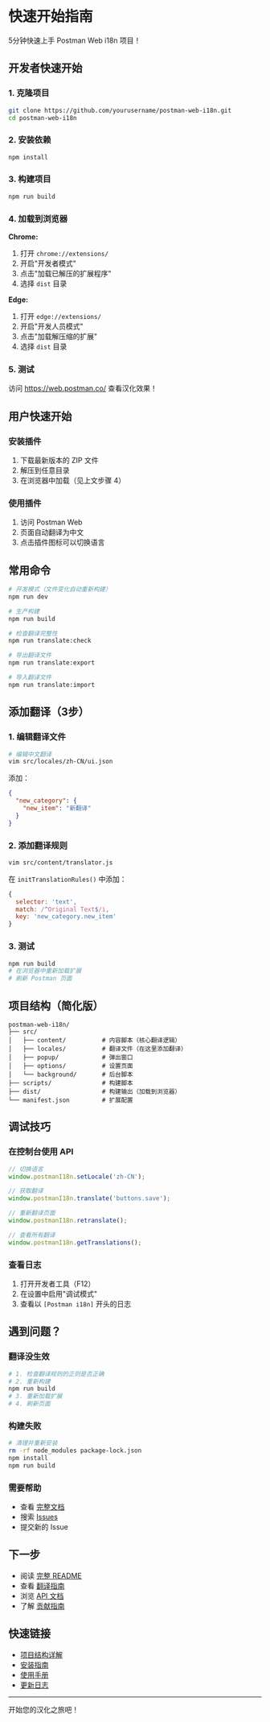 # 快速开始指南

5分钟快速上手 Postman Web i18n 项目！

## 开发者快速开始

### 1. 克隆项目

```bash
git clone https://github.com/yourusername/postman-web-i18n.git
cd postman-web-i18n
```

### 2. 安装依赖

```bash
npm install
```

### 3. 构建项目

```bash
npm run build
```

### 4. 加载到浏览器

**Chrome:**
1. 打开 `chrome://extensions/`
2. 开启"开发者模式"
3. 点击"加载已解压的扩展程序"
4. 选择 `dist` 目录

**Edge:**
1. 打开 `edge://extensions/`
2. 开启"开发人员模式"
3. 点击"加载解压缩的扩展"
4. 选择 `dist` 目录

### 5. 测试

访问 https://web.postman.co/ 查看汉化效果！

## 用户快速开始

### 安装插件

1. 下载最新版本的 ZIP 文件
2. 解压到任意目录
3. 在浏览器中加载（见上文步骤 4）

### 使用插件

1. 访问 Postman Web
2. 页面自动翻译为中文
3. 点击插件图标可以切换语言

## 常用命令

```bash
# 开发模式（文件变化自动重新构建）
npm run dev

# 生产构建
npm run build

# 检查翻译完整性
npm run translate:check

# 导出翻译文件
npm run translate:export

# 导入翻译文件
npm run translate:import
```

## 添加翻译（3步）

### 1. 编辑翻译文件

```bash
# 编辑中文翻译
vim src/locales/zh-CN/ui.json
```

添加：
```json
{
  "new_category": {
    "new_item": "新翻译"
  }
}
```

### 2. 添加翻译规则

```bash
vim src/content/translator.js
```

在 `initTranslationRules()` 中添加：
```javascript
{
  selector: 'text',
  match: /^Original Text$/i,
  key: 'new_category.new_item'
}
```

### 3. 测试

```bash
npm run build
# 在浏览器中重新加载扩展
# 刷新 Postman 页面
```

## 项目结构（简化版）

```
postman-web-i18n/
├── src/
│   ├── content/          # 内容脚本（核心翻译逻辑）
│   ├── locales/          # 翻译文件（在这里添加翻译）
│   ├── popup/            # 弹出窗口
│   ├── options/          # 设置页面
│   └── background/       # 后台脚本
├── scripts/              # 构建脚本
├── dist/                 # 构建输出（加载到浏览器）
└── manifest.json         # 扩展配置
```

## 调试技巧

### 在控制台使用 API

```javascript
// 切换语言
window.postmanI18n.setLocale('zh-CN');

// 获取翻译
window.postmanI18n.translate('buttons.save');

// 重新翻译页面
window.postmanI18n.retranslate();

// 查看所有翻译
window.postmanI18n.getTranslations();
```

### 查看日志

1. 打开开发者工具（F12）
2. 在设置中启用"调试模式"
3. 查看以 `[Postman i18n]` 开头的日志

## 遇到问题？

### 翻译没生效
```bash
# 1. 检查翻译规则的正则是否正确
# 2. 重新构建
npm run build
# 3. 重新加载扩展
# 4. 刷新页面
```

### 构建失败
```bash
# 清理并重新安装
rm -rf node_modules package-lock.json
npm install
npm run build
```

### 需要帮助
- 查看 [完整文档](README.md)
- 搜索 [Issues](https://github.com/yourusername/postman-web-i18n/issues)
- 提交新的 Issue

## 下一步

- 阅读 [完整 README](README.md)
- 查看 [翻译指南](docs/TRANSLATION_GUIDE.md)
- 浏览 [API 文档](docs/API.md)
- 了解 [贡献指南](CONTRIBUTING.md)

## 快速链接

- [项目结构详解](PROJECT_STRUCTURE.md)
- [安装指南](docs/INSTALL.md)
- [使用手册](docs/USAGE.md)
- [更新日志](CHANGELOG.md)

---

开始您的汉化之旅吧！

